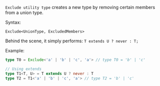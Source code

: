 `Exclude utility type` creates a new type by removing certain members from a union type.

Syntax:

`Exclude<UnionType, ExcludedMembers>`

Behind the scene, it simply performs: `T extends U ? never : T;`

Example:

```typescript
type T0 = Exclude<'a' | 'b' | 'c', 'a'> // type T0 = 'b' | 'c'

// Using extends
type T1<T, U> = T extends U ? never : T
type T2 = T1<'a' | 'b' | 'c', 'a'> // type T2 = 'b' | 'c'
```
